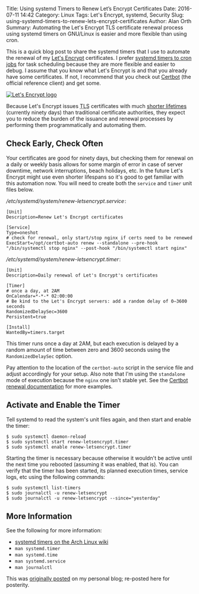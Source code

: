 Title: Using systemd Timers to Renew Let’s Encrypt Certificates
Date: 2016-07-11 14:42
Category: Linux
Tags: Let's Encrypt, systemd, Security
Slug: using-systemd-timers-to-renew-lets-encrypt-certificates
Author: Alan Orth
Summary: Automating the Let's Encrypt TLS certificate renewal process using systemd timers on GNU/Linux is easier and more flexible than using cron.

This is a quick blog post to share the systemd timers that I use to automate the renewal of my [Let's Encrypt](https://letsencrypt.org) certificates. I prefer [systemd timers to cron jobs](https://nairobilug.or.ke/2015/06/cron-systemd-timers.html) for task scheduling because they are more flexible and easier to debug. I assume that you know what Let's Encrypt is and that you already have some certificates. If not, I recommend that you check out [Certbot](https://certbot.eff.org) (the official reference client) and get some.

[![Let's Encrypt logo](/images/Lets_Encrypt.svg_.png)](https://letsencrypt.org/ "Let's Encrypt homepage")

Because Let's Encrypt issues <abbr title="Transport Layer Security">TLS</abbr> certificates with much [shorter lifetimes](https://letsencrypt.org/2015/11/09/why-90-days.html) (currently ninety days) than traditional certificate authorities, they expect you to reduce the burden of the issuance and renewal processes by performing them programmatically and automating them.

## Check Early, Check Often
Your certificates are good for ninety days, but checking them for renewal on a daily or weekly basis allows for some margin of error in case of server downtime, network interruptions, beach holidays, etc. In the future Let's Encrypt might use even shorter lifespans so it's good to get familiar with this automation now. You will need to create both the `service` and `timer` unit files below.

_/etc/systemd/system/renew-letsencrypt.service_ :

    [Unit]
    Description=Renew Let's Encrypt certificates

    [Service]
    Type=oneshot
    # check for renewal, only start/stop nginx if certs need to be renewed
    ExecStart=/opt/certbot-auto renew --standalone --pre-hook "/bin/systemctl stop nginx" --post-hook "/bin/systemctl start nginx"

_/etc/systemd/system/renew-letsencrypt.timer_ :

    [Unit]
    Description=Daily renewal of Let's Encrypt's certificates

    [Timer]
    # once a day, at 2AM
    OnCalendar=*-*-* 02:00:00
    # Be kind to the Let's Encrypt servers: add a random delay of 0–3600 seconds
    RandomizedDelaySec=3600
    Persistent=true

    [Install]
    WantedBy=timers.target

This timer runs once a day at 2AM, but each execution is delayed by a random amount of time between zero and 3600 seconds using the `RandomizedDelaySec` option.

Pay attention to the location of the `certbot-auto` script in the service file and adjust accordingly for your setup. Also note that I'm using the `standalone` mode of execution because the `nginx` one isn't stable yet. See the [Certbot renewal documentation](https://certbot.eff.org/docs/using.html#renewal) for more examples.

## Activate and Enable the Timer
Tell systemd to read the system's unit files again, and then start and enable the timer:

    $ sudo systemctl daemon-reload
    $ sudo systemctl start renew-letsencrypt.timer
    $ sudo systemctl enable renew-letsencrypt.timer

Starting the timer is necessary because otherwise it wouldn't be active until the next time you rebooted (assuming it was enabled, that is). You can verify that the timer has been started, its planned execution times, service logs, etc using the following commands:

    $ sudo systemctl list-timers
    $ sudo journalctl -u renew-letsencrypt
    $ sudo journalctl -u renew-letsencrypt --since="yesterday"

## More Information
See the following for more information:

* [systemd timers on the Arch Linux wiki](https://wiki.archlinux.org/index.php/Systemd/Timers)
* `man systemd.timer`
* `man systemd.time`
* `man systemd.service`
* `man journalctl`

This was [originally posted](https://mjanja.ch/2016/07/using-systemd-timers-to-renew-lets-encrypt-certificates/) on my personal blog; re-posted here for posterity.
